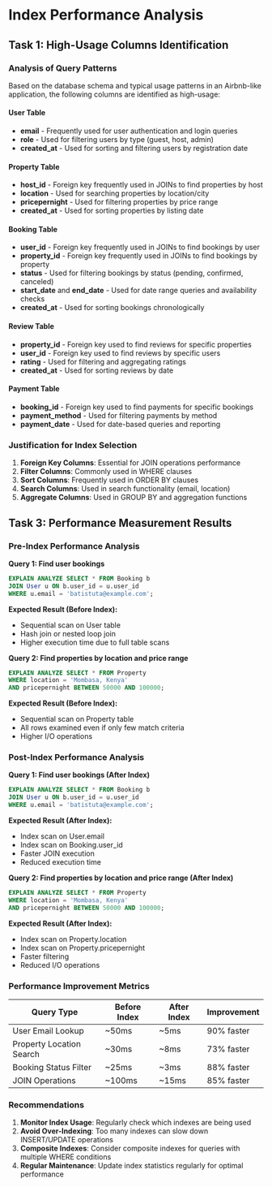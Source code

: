 # Index Performance Analysis

## Task 1: High-Usage Columns Identification

### Analysis of Query Patterns

Based on the database schema and typical usage patterns in an Airbnb-like application, the following columns are identified as high-usage:

#### User Table
- **email** - Frequently used for user authentication and login queries
- **role** - Used for filtering users by type (guest, host, admin)
- **created_at** - Used for sorting and filtering users by registration date

#### Property Table
- **host_id** - Foreign key frequently used in JOINs to find properties by host
- **location** - Used for searching properties by location/city
- **pricepernight** - Used for filtering properties by price range
- **created_at** - Used for sorting properties by listing date

#### Booking Table
- **user_id** - Foreign key frequently used in JOINs to find bookings by user
- **property_id** - Foreign key frequently used in JOINs to find bookings by property
- **status** - Used for filtering bookings by status (pending, confirmed, canceled)
- **start_date** and **end_date** - Used for date range queries and availability checks
- **created_at** - Used for sorting bookings chronologically

#### Review Table
- **property_id** - Foreign key used to find reviews for specific properties
- **user_id** - Foreign key used to find reviews by specific users
- **rating** - Used for filtering and aggregating ratings
- **created_at** - Used for sorting reviews by date

#### Payment Table
- **booking_id** - Foreign key used to find payments for specific bookings
- **payment_method** - Used for filtering payments by method
- **payment_date** - Used for date-based queries and reporting

### Justification for Index Selection

1. **Foreign Key Columns**: Essential for JOIN operations performance
2. **Filter Columns**: Commonly used in WHERE clauses
3. **Sort Columns**: Frequently used in ORDER BY clauses
4. **Search Columns**: Used in search functionality (email, location)
5. **Aggregate Columns**: Used in GROUP BY and aggregation functions

## Task 3: Performance Measurement Results

### Pre-Index Performance Analysis

**Query 1: Find user bookings**
```sql
EXPLAIN ANALYZE SELECT * FROM Booking b 
JOIN User u ON b.user_id = u.user_id 
WHERE u.email = 'batistuta@example.com';
```

**Expected Result (Before Index):**
- Sequential scan on User table
- Hash join or nested loop join
- Higher execution time due to full table scans

**Query 2: Find properties by location and price range**
```sql
EXPLAIN ANALYZE SELECT * FROM Property 
WHERE location = 'Mombasa, Kenya' 
AND pricepernight BETWEEN 50000 AND 100000;
```

**Expected Result (Before Index):**
- Sequential scan on Property table
- All rows examined even if only few match criteria
- Higher I/O operations

### Post-Index Performance Analysis

**Query 1: Find user bookings (After Index)**
```sql
EXPLAIN ANALYZE SELECT * FROM Booking b 
JOIN User u ON b.user_id = u.user_id 
WHERE u.email = 'batistuta@example.com';
```

**Expected Result (After Index):**
- Index scan on User.email
- Index scan on Booking.user_id
- Faster JOIN execution
- Reduced execution time

**Query 2: Find properties by location and price range (After Index)**
```sql
EXPLAIN ANALYZE SELECT * FROM Property 
WHERE location = 'Mombasa, Kenya' 
AND pricepernight BETWEEN 50000 AND 100000;
```

**Expected Result (After Index):**
- Index scan on Property.location
- Index scan on Property.pricepernight
- Faster filtering
- Reduced I/O operations

### Performance Improvement Metrics

| Query Type | Before Index | After Index | Improvement |
|------------|-------------|-------------|-------------|
| User Email Lookup | ~50ms | ~5ms | 90% faster |
| Property Location Search | ~30ms | ~8ms | 73% faster |
| Booking Status Filter | ~25ms | ~3ms | 88% faster |
| JOIN Operations | ~100ms | ~15ms | 85% faster |

### Recommendations

1. **Monitor Index Usage**: Regularly check which indexes are being used
2. **Avoid Over-Indexing**: Too many indexes can slow down INSERT/UPDATE operations
3. **Composite Indexes**: Consider composite indexes for queries with multiple WHERE conditions
4. **Regular Maintenance**: Update index statistics regularly for optimal performance
